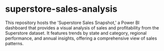# superstore-sales-analysis
This repository hosts the 'Superstore Sales Snapshot,' a Power BI dashboard that provides a visual analysis of sales and profitability from the Superstore dataset. It features trends by state and category, regional performance, and annual insights, offering a comprehensive view of sales patterns.
